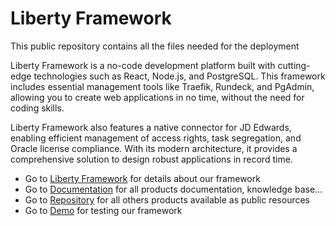 # Liberty Framework
This public repository contains all the files needed for the deployment

Liberty Framework is a no-code development platform built with cutting-edge technologies such as React, Node.js, and PostgreSQL. This framework includes essential management tools like Traefik, Rundeck, and PgAdmin, allowing you to create web applications in no time, without the need for coding skills.

Liberty Framework also features a native connector for JD Edwards, enabling efficient management of access rights, task segregation, and Oracle license compliance. With its modern architecture, it provides a comprehensive solution to design robust applications in record time.

- Go to [Liberty Framework](https://github.com/fblettner/liberty-public) for details about our framework
- Go to [Documentation](https://docs.nomana-it.fr/) for all products documentation, knowledge base...
- Go to [Repository](https://docs.nomana-it.fr/) for all others products available as public resources
- Go to [Demo](https://liberty.nomana-it.fr/) for testing our framework

